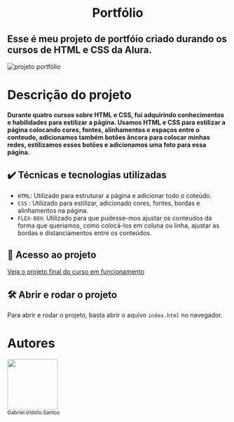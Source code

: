 <h1 align="center">Portfólio</h1>

<h2>Esse é meu projeto de portfóio criado durando os cursos de HTML e CSS da Alura.</h2>

![projeto portfólio](https://github.com/user-attachments/assets/86a6417a-ecce-4eec-99f5-9246ba5cbd88)

<h1>Descrição do projeto</h1>

<h4>Durante quatro cursos sobre HTML e CSS, fui adquirindo conhecimentos e habilidades para estilizar a página. Usamos HTML e CSS para estilizar a página colocando cores, fontes, alinhamentos e espaços entre o conteudo, adicionamos também botões âncora para colocar minhas redes, estilizamos esses botões e adicionamos uma foto para essa página.</h4>

## ✔️ Técnicas e tecnologias utilizadas
- `HTML`: Utilizado para estruturar a página e adicionar todo o coteúdo.
- `CSS` : Utilizado para estilizar, adicionado cores, fontes, bordas e alinhamentos na página.
- `FLEX-BOX`: Utilizado para que pudesse-mos ajustar os conteudos da forma que queriamos, como colocá-los em coluna ou linha, ajustar as bordas e distanciamentos entre os conteúdos.

## 📁 Acesso ao projeto
[Veja o projeto final do curso em funcionamento](https://gvidoto.github.io/Sobe-mim/)


## 🛠️ Abrir e rodar o projeto

Para abrir e rodar o projeto, basta abrir o aquivo `index.html` no navegador.

# Autores

[<img loading="lazy" src="https://avatars.githubusercontent.com/u/197179787?v=4" width=115><br><sub>Gabriel Vidoto Santos</sub>](https://github.com/Gvidoto)







